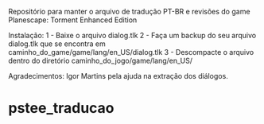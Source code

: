 Repositório para manter o arquivo de tradução PT-BR e revisões do game Planescape: Torment Enhanced Edition



Instalação:
1 - Baixe o arquivo dialog.tlk
2 - Faça um backup do seu arquivo dialog.tlk que se encontra em caminho_do_game/game/lang/en_US/dialog.tlk
3 - Descompacte o arquivo dentro do diretório caminho_do_jogo/game/lang/en_US/

Agradecimentos:
Igor Martins pela ajuda na extração dos diálogos.

# pstee_traducao
